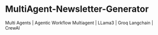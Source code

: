 # MultiAgent-Newsletter-Generator
Multi Agents | Agentic Workflow Multiagent | LLama3 | Groq Langchain | CrewAI
